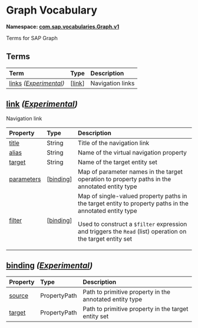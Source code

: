 # Graph Vocabulary
**Namespace: [com.sap.vocabularies.Graph.v1](Graph.xml)**

Terms for SAP Graph


## Terms

Term|Type|Description
:---|:---|:----------
[links](Graph.xml#L36) *([Experimental](Common.md#Experimental))*|\[[link](#link)\]|<a name="links"></a>Navigation links

## <a name="link"></a>[link](Graph.xml#L41) *([Experimental](Common.md#Experimental))*
Navigation link

Property|Type|Description
:-------|:---|:----------
[title](Graph.xml#L44)|String|Title of the navigation link
[alias](Graph.xml#L47)|String|Name of the virtual navigation property
[target](Graph.xml#L50)|String|Name of the target entity set
[parameters](Graph.xml#L53)|\[[binding](#binding)\]|Map of parameter names in the target operation to property paths in the annotated entity type
[filter](Graph.xml#L56)|\[[binding](#binding)\]|Map of single-valued property paths in the target entity to property paths in the annotated entity type<p>Used to construct a `$filter` expression and triggers the `Read` (list) operation on the target entity set</p>

## <a name="binding"></a>[binding](Graph.xml#L62) *([Experimental](Common.md#Experimental))*


Property|Type|Description
:-------|:---|:----------
[source](Graph.xml#L64)|PropertyPath|Path to primitive property in the annotated entity type
[target](Graph.xml#L67)|PropertyPath|Path to primitive property in the target entity set
